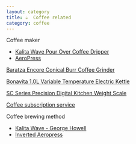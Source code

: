 ```yaml
---
layout: category
title: ☕️  Coffee related
category: coffee
---
```


Coffee maker

- [Kalita Wave Pour Over Coffee Dripper](https://www.amazon.com/Kalita-05039-Dripper-Coffee-Dipper/dp/B004W5KPSQ/ref=sxts_sxwds-bia-wc-p13n1_0?cv_ct_cx=kalita+wave&dchild=1&gclid=Cj0KCQjwp4j6BRCRARIsAGq4yMFR3brO1-kl_uP5OVEHD5rHRFivt0Klg34-VppRYCYwTC0dS3csH08aAiP5EALw_wcB&hvadid=409967428043&hvdev=c&hvlocphy=9060440&hvnetw=g&hvqmt=e&hvrand=8010265460485372058&hvtargid=kwd-32750840501&hydadcr=13927_11130014&keywords=kalita+wave&pd_rd_i=B004W5KPSQ&pd_rd_r=544c221a-f8a8-48c9-92e7-09190e783b57&pd_rd_w=4mgDJ&pd_rd_wg=XWA6a&pf_rd_p=13bf9bc7-d68d-44c3-9d2e-647020f56802&pf_rd_r=9RNQ0NY6CDXZ9BP55RC0&psc=1&qid=1598219561&sr=1-1-791c2399-d602-4248-afbb-8a79de2d236f&tag=googhydr-20)
- [AeroPress](https://aeropress.com/)

[Baratza Encore Conical Burr Coffee Grinder](https://www.amazon.com/Baratza-Encore-Conical-Coffee-Grinder/dp/B007F183LK/ref=sxin_7?ascsubtag=amzn1.osa.80565de7-0649-448a-bc1d-29c5a2134434.ATVPDKIKX0DER.en_US&creativeASIN=B007F183LK&crid=29RYGPNMX0GMN&cv_ct_cx=encore+coffee+bean+grinder&cv_ct_id=amzn1.osa.80565de7-0649-448a-bc1d-29c5a2134434.ATVPDKIKX0DER.en_US&cv_ct_pg=search&cv_ct_wn=osp-single-source&dchild=1&keywords=encore+coffee+bean+grinder&linkCode=oas&pd_rd_i=B007F183LK&pd_rd_r=09e31b99-52a1-4a32-9f69-5a5b55d65b8a&pd_rd_w=RMd7a&pd_rd_wg=2mI22&pf_rd_p=7f9a42bd-c050-43e5-9e70-deb13f53640d&pf_rd_r=RY4G8VFEVQ6VH430J952&qid=1598219869&sprefix=encore+coffe%2Caps%2C215&sr=1-3-72d6bf18-a4db-4490-a794-9cd9552ac58d&tag=southernosp-20)

[Bonavita 1.0L Variable Temperature Electric Kettle](https://www.amazon.com/Bonavita-BV382510V-Variable-Temperature-Gooseneck/dp/B005YR0F40/ref=sr_1_3?dchild=1&gclid=Cj0KCQjwp4j6BRCRARIsAGq4yMH5F2m20cq0awEW4abh5uVdCnJlG0qfMUvg94o09utV2dIP-jTLrJYaAojiEALw_wcB&hvadid=241588864963&hvdev=c&hvlocphy=9060440&hvnetw=g&hvqmt=b&hvrand=6923713405154773579&hvtargid=kwd-213129704651&hydadcr=20187_10156043&keywords=bonavita+electric+kettle+gooseneck&qid=1598219899&sr=8-3&tag=googhydr-20)

[SC Series Precision Digital Kitchen Weight Scale](https://www.amazon.com/gp/product/B001RF3XJ2/ref=ppx_yo_dt_b_search_asin_title?ie=UTF8&psc=1)

[Coffee subscription service](https://atlas.coffee/SHARE-KM9JF)

Coffee brewing method

- [Kalita Wave - George Howell](https://www.georgehowellcoffee.com/brew-guide/kalita-185/)
- [Inverted Aeropress](https://samplecoffee.com.au/brewguides/inverted-aeropress)